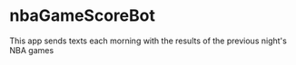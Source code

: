 # nbaGameScoreBot
This app sends texts each morning with the results of the previous night's NBA games

